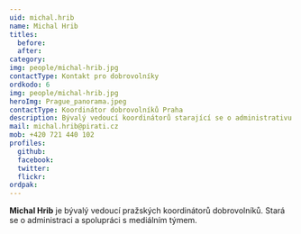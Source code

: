 ```yaml
---
uid: michal.hrib
name: Michal Hrib
titles:
  before: 
  after:
category: 
img: people/michal-hrib.jpg
contactType: Kontakt pro dobrovolníky
ordkodo: 6
img: people/michal-hrib.jpg
heroImg: Prague_panorama.jpeg
contactType: Koordinátor dobrovolníků Praha
description: Bývalý vedoucí koordinátorů starající se o administrativu a spolupráci s mediálním týmem.
mail: michal.hrib@pirati.cz
mob: +420 721 440 102
profiles:
  github:       
  facebook: 
  twitter: 		  
  flickr:
ordpak: 		  
---
```


**Michal Hrib** je bývalý vedoucí pražských koordinátorů dobrovolníků. Stará se o administraci a spolupráci s mediálním týmem.



